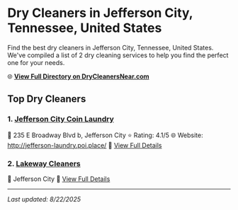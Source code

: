 # Dry Cleaners in Jefferson City, Tennessee, United States

Find the best dry cleaners in Jefferson City, Tennessee, United States. We've compiled a list of 2 dry cleaning services to help you find the perfect one for your needs.

🌐 **[View Full Directory on DryCleanersNear.com](https://drycleanersnear.com/city/US/Tennessee/Jefferson%20City)**

## Top Dry Cleaners

### 1. [Jefferson City Coin Laundry](https://drycleanersnear.com/dryCleaner/686492ad19eecc1ffc8c664a/jefferson-city-coin-laundry)
📍 235 E Broadway Blvd b, Jefferson City
⭐ Rating: 4.1/5
🌐 Website: http://jefferson-laundry.poi.place/
🔗 [View Full Details](https://drycleanersnear.com/dryCleaner/686492ad19eecc1ffc8c664a/jefferson-city-coin-laundry)

### 2. [Lakeway Cleaners](https://drycleanersnear.com/dryCleaner/686492ad19eecc1ffc8c66a4/lakeway-cleaners)
📍 Jefferson City
🔗 [View Full Details](https://drycleanersnear.com/dryCleaner/686492ad19eecc1ffc8c66a4/lakeway-cleaners)


---

*Last updated: 8/22/2025*
